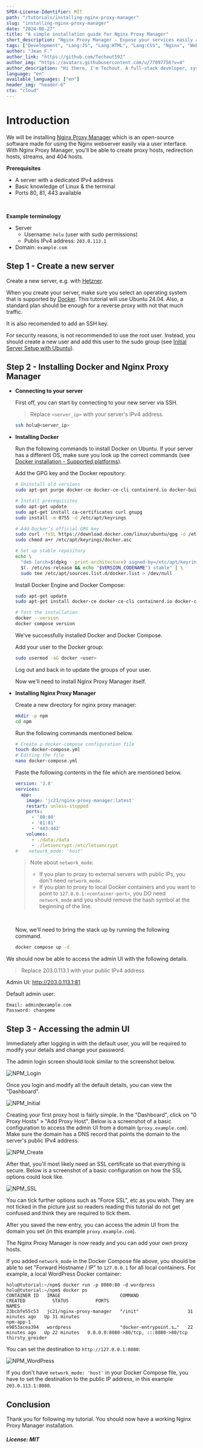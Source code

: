 ```yaml
---
SPDX-License-Identifier: MIT
path: "/tutorials/installing-nginx-proxy-manager"
slug: "installing-nginx-proxy-manager"
date: "2024-08-27" 
title: "A simple installation guide for Nginx Proxy Manager"
short_description: "Nginx Proxy Manager - Expose your services easily and securely."
tags: ["Development", "Lang:JS", "Lang:HTML", "Lang:CSS", "Nginx", "Web", "Reverse Proxy", "Docker Tools"]
author: "Jean F."
author_link: "https://github.com/Techout592"
author_img: "https://avatars.githubusercontent.com/u/77097756?v=4"
author_description: "Hi there, I'm Techout. A full-stack developer, system admin, and a designer."
language: "en"
available_languages: ["en"]
header_img: "header-6"
cta: "cloud"
---
```


# Introduction

We will be installing [Nginx Proxy Manager](https://nginxproxymanager.com) which is an open-source software made for using the Nginx webserver easily via a user interface. With Nginx Proxy Manager, you'll be able to create proxy hosts, redirection hosts, streams, and 404 hosts.

**Prerequisites**

- A server with a dedicated IPv4 address
- Basic knowledge of Linux & the terminal
- Ports 80, 81, 443 available

<br>

**Example terminology**

- Server
  - Username: `holu` (user with sudo permissions)
  - Publis IPv4 address: `203.0.113.1`
- Domain: `example.com`

## Step 1 - Create a new server

Create a new server, e.g. with [Hetzner](https://docs.hetzner.com/cloud/servers/getting-started/creating-a-server).

When you create your server, make sure you select an operating system that is supported by [Docker](https://docs.docker.com/engine/install/). This tutorial will use Ubuntu 24.04. Also, a standard plan should be enough for a reverse proxy with not that much traffic. 

It is also recomended to add an SSH key.

For security reasons, is not recommended to use the root user. Instead, you should create a new user and add this user to the sudo group (see [Initial Server Setup with Ubuntu](https://community.hetzner.com/tutorials/howto-initial-setup-ubuntu)).

## Step 2 - Installing Docker and Nginx Proxy Manager

* **Connecting to your server**
  
  First off, you can start by connecting to your new server via SSH.
  
  > Replace `<server_ip>` with your server's IPv4 address.
  
  ```bash
  ssh holu@<server_ip>
  ```

* **Installing Docker**
  
  Run the following commands to install Docker on Ubuntu. If your server has a different OS, make sure you look up the correct commands (see [Docker installation - Supported platforms](https://docs.docker.com/engine/install/)).

  Add the GPG key and the Docker repository:

  ```bash
  # Uninstall old versions
  sudo apt-get purge docker-ce docker-ce-cli containerd.io docker-buildx-plugin docker-compose-plugin docker-ce-rootless-extras
  
  # Install prerequisites
  sudo apt-get update
  sudo apt-get install ca-certificates curl gnupg
  sudo install -m 0755 -d /etc/apt/keyrings
  
  # Add Docker’s official GPG key
  sudo curl -fsSL https://download.docker.com/linux/ubuntu/gpg -o /etc/apt/keyrings/docker.asc
  sudo chmod a+r /etc/apt/keyrings/docker.asc
  
  # Set up stable repository
  echo \
    "deb [arch=$(dpkg --print-architecture) signed-by=/etc/apt/keyrings/docker.asc] https://download.docker.com/linux/ubuntu \
    $(. /etc/os-release && echo "$VERSION_CODENAME") stable" | \
    sudo tee /etc/apt/sources.list.d/docker.list > /dev/null
  ```

  Install Docker Engine and Docker Compose:
  
  ```bash
  sudo apt-get update
  sudo apt-get install docker-ce docker-ce-cli containerd.io docker-compose-plugin

  # Test the installation
  docker --version
  docker compose version
  ```
  
  We've successfully installed Docker and Docker Compose.

  Add your user to the Docker group:
  ```bash
  sudo usermod -aG docker <user>
  ```
  Log out and back in to update the groups of your user.
  
  Now we'll need to install Nginx Proxy Manager itself.

* **Installing Nginx Proxy Manager**
  
  Create a new directory for nginx proxy manager:
  
  ```bash 
  mkdir -p npm
  cd npm
  ```

  Run the following commands mentioned below.

  ```bash
  # Create a docker-compose configuration file
  touch docker-compose.yml
  # Editing the file
  nano docker-compose.yml
  ```
  
  Paste the following contents in the file which are mentioned below.
  
  ```yml
  version: '3.8'
  services:
    app:
      image: 'jc21/nginx-proxy-manager:latest'
      restart: unless-stopped
      ports:
        - '80:80'
        - '81:81'
        - '443:443'
      volumes:
        - ./data:/data
        - ./letsencrypt:/etc/letsencrypt
  #    network_mode: 'host'
  ```

  > Note about `network_mode`:
  > * If you plan to proxy to external servers with public IPs, you don't need `network_mode`.
  > * If you plan to proxy to local Docker containers and you want to point to `127.0.0.1:<container-port>`, you DO need `network_mode` and you should remove the hash symbol at the beginning of the line.
  
  <br>

  Now, we'll need to bring the stack up by running the following command.
  
  ```bash
  docker compose up -d
  ```

We should now be able to access the admin UI with the following details.

> Replace 203.0.113.1 with your public IPv4 address

Admin UI: http://203.0.113.1:81

Default admin user:

```plaintext
Email: admin@example.com
Password: changeme
```

## Step 3 - Accessing the admin UI

Immediately after logging in with the default user, you will be required to modify your details and change your password.

The admin login screen should look similar to the screenshot below.

![NPM_Login](images/nginx-proxy-manager_admin-ui.png)

Once you login and modify all the default details, you can view the "Dashboard".

![NPM_Initial](images/nginx-proxy-manager_dashboard.png)

Creating your first proxy host is fairly simple. In the "Dashboard", click on "0 Proxy Hosts" » "Add Proxy Host". Below is a screenshot of a basic configuration to access the admin UI from a domain (`proxy.example.com`). Make sure the domain has a DNS record that points the domain to the server's public IPv4 address.

![NPM_Create](images/nginx-proxy-manager_new-proxy-host.png)

After that, you'll most likely need an SSL certificate so that everything is secure. Below is a screenshot of a basic configuration on how the SSL options could look like.

![NPM_SSL](images/nginx-proxy-manager_ssl.png)

You can tick further options such as "Force SSL", etc as you wish. They are not ticked in the picture just so readers reading this tutorial do not get confused and think they are required to tick them.

After you saved the new entry, you can access the admin UI from the domain you set (in this example `proxy.example.com`).

The Nginx Proxy Manager is now ready and you can add your own proxy hosts.

If you added `network_mode` in the Docker Compose file above, you should be able to set "Forward Hostname / IP" to `127.0.0.1` for all local containers. For example, a local WordPress Docker container:

```shellsession
holu@tutorial:~/npm$ docker run -p 8080:80 -d wordpress
holu@tutorial:~/npm$ docker ps
CONTAINER ID   IMAGE                      COMMAND                  CREATED          STATUS          PORTS                                  NAMES
23bcbfe55c53   jc21/nginx-proxy-manager   "/init"                  31 minutes ago   Up 31 minutes                                          npm-app-1
e9853acea394   wordpress                  "docker-entrypoint.s…"   22 minutes ago   Up 22 minutes   0.0.0.0:8080->80/tcp, :::8080->80/tcp  thirsty_greider
```

You can set the destination to `http://127.0.0.1:8080`:

![NPM_WordPress](images/nginx-proxy-manager_wordpress.png)

If you don't have `network_mode: 'host'` in your Docker Compose file, you have to set the destination to the public IP address, in this example `203.0.113.1:8080`.

## Conclusion

Thank you for following my tutorial. You should now have a working Nginx Proxy Manager installation.

##### License: MIT

<!--

Contributor's Certificate of Origin

By making a contribution to this project, I certify that:

(a) The contribution was created in whole or in part by me and I have
    the right to submit it under the license indicated in the file; or

(b) The contribution is based upon previous work that, to the best of my
    knowledge, is covered under an appropriate license and I have the
    right under that license to submit that work with modifications,
    whether created in whole or in part by me, under the same license
    (unless I am permitted to submit under a different license), as
    indicated in the file; or

(c) The contribution was provided directly to me by some other person
    who certified (a), (b) or (c) and I have not modified it.

(d) I understand and agree that this project and the contribution are
    public and that a record of the contribution (including all personal
    information I submit with it, including my sign-off) is maintained
    indefinitely and may be redistributed consistent with this project
    or the license(s) involved.

Signed-off-by: Jean F. (root@techoutdev.com)

-->

